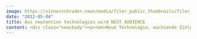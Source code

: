 ```yaml
---
image: https://sinnerschrader.news/media/filer_public_thumbnails/filer_public/5e/e1/5ee132f3-cc0a-43d4-a499-f2b7f4ee375c/varfoldersdjk8pxf42x64d8fxslz8jcc8fc0000gnttmpnonv4q__480x288_q85_crop_subsampling-2_upscale.png
date: "2012-05-04"
title: Aus newtention technologies wird NEXT AUDIENCE
content: <div class="newsbody"><p><em>Neue Technologie, wachsende Zielgruppe, internationale Ausrichtung&#58; NEXT AUDIENCE fokussiert sich ab sofort auf den europaweiten Targeting-Markt für Advertiser.</em><br/><strong></strong></p><p>newtention technologies positioniert sich neu&#58; Unter dem Namen NEXT AUDIENCE  konzentriert sich der deutsche Targeting-Pionier künftig mit maßgeschneiderter Technologie auf die Belange von Advertisern, die datengetriebenes Online-Marketing einsetzen wollen.</p><p>NEXT AUDIENCE  bedient damit die europaweit stark wachsende Nachfrage von Werbetreibenden, die Daten ihrer digitalen Marketingaktivitäten – zum Beispiel aus Search, Social Media, Display und Affiliate – in Echtzeit mit denen aus ihren Webplattformen und CRM-Systemen zusammenführen wollen. Immer mehr Advertiser suchen nach Lösungen, das gesamte Potential ihrer Datenbasis zu nutzen, ohne diese an externe Dienstleister weitergeben zu müssen.</p><p>Nach intensiver Entwicklungs- und Programmierarbeit ist es NEXT AUDIENCE <strong></strong>jetzt gelungen, diese Anforderungen mit einem System zu erfüllen&#58; Die neue Technologie kombiniert modernste in-memory-Datenbanktechnologien, persistente Cookie-Verfahren und eine skalierbare Realtime-Targeting-Engine, die mehrere 100.000 Requests pro Sekunde verarbeiten kann. Mit den Ergebnissen lassen sich präzise Nutzersegmente modellieren, die über die integrierte Adserver-Lösung ohne Streuverlust angesprochen werden können.</p><p>Torsten Ahlers, Geschäftsführer von NEXT AUDIENCE&#58; „Mit der Neupositionierung verfolgen wir ein klares Ziel. Wir stellen Advertisern die passenden Werkzeuge zur Verfügung, mit denen sie die Effizienz ihres digitalen Marketings massiv steigern können. Unser System verknüpft Informationen aus unterschiedlichsten Quellen, analysiert diese und stellt in Echtzeit differenzierte Zielgruppen zusammen. Das Datenmanagement bleibt dabei in der Hand des Kunden.“</p><p>Matthias Schrader, Vorstandsvorsitzender der SinnerSchrader AG, hebt die erfolgreiche Entwicklungsarbeit der Tochtergesellschaft NEXT AUDIENCE hervor&#58; „Wir haben einen technologischen Durchbruch geschafft, mit dem wir die Wünsche eines sich rasant entwickelnden Marktes erfüllen können. Aus newtention wird NEXT AUDIENCE, um auch nach außen das Signal zu setzen, dass wir uns neu aufstellen. Mit unserer Strategie wollen wir der führende Targeting-Technologiepartner für Advertiser in Europa werden. Next Audience<strong></strong>steht für die nächste Generation von Data Management und Adserving.“</p><p><strong>Über NEXT AUDIENCE<br/></strong>Die NEXT AUDIENCE GmbH, eine 100-prozentige Tochter der SinnerSchrader AG mit Sitz in Hamburg, ist im Mai 2012 aus dem deutschen Targeting-Pionier newtention technologies hervorgegangen. Next Audience bietet Advertisern mit dem Produkt NEXTAUDIENCE Suite 8.0 eine maßgeschneiderte Technologie für datengetriebenes Online-Marketing an. Das System ermöglicht es Werbetreibenden, die Daten ihrer digitalen Marketingaktivitäten in Echtzeit mit denen aus ihren Webplattformen und CRM-Systemen zusammenzuführen, ohne sie an Dritte weitergeben zu müssen. NEXT AUDIENCE hat sich das Ziel gesetzt, mit der Entwicklung spezialisierter Targeting-Lösungen, Technologie-Marktführer für Advertiser in Europa zu werden.</p><p>Mehr Informationen finden Sie auch auf der Unternehmenswebsite <a href="http&#58;//www.next-audience.com">http&#58;//www.next-audience.com</a></p><p><strong>Downloads&#58;<br/></strong><a href="http&#58;//cl.ly/1D0S172l001s172H1Q2D">Logopaket</a><a href="http&#58;//cl.ly/1S352R2k202U3G2C0l0S"><br/></a><a href="http&#58;//cl.ly/392I0E1I1S0S3a011n0L">Fotos Management</a></p></div>
---
```

